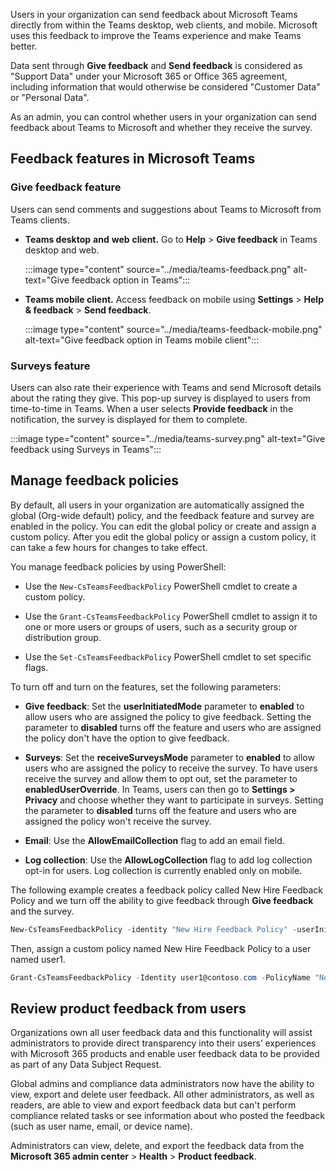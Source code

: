 Users in your organization can send feedback about Microsoft Teams directly from within the Teams desktop, web clients, and mobile. Microsoft uses this feedback to improve the Teams experience and make Teams better.

Data sent through **Give feedback** and **Send feedback** is considered as "Support Data" under your Microsoft 365 or Office 365 agreement, including information that would otherwise be considered "Customer Data" or "Personal Data".

As an admin, you can control whether users in your organization can send feedback about Teams to Microsoft and whether they receive the survey.

## Feedback features in Microsoft Teams

### Give feedback feature

Users can send comments and suggestions about Teams to Microsoft from Teams clients.

  - **Teams desktop** **and** **web** **client.** Go to **Help** \> **Give feedback** in Teams desktop and web.

    :::image type="content" source="../media/teams-feedback.png" alt-text="Give feedback option in Teams":::

  - **Teams mobile client.** Access feedback on mobile using **Settings** \> **Help & feedback** \> **Send feedback**.

    :::image type="content" source="../media/teams-feedback-mobile.png" alt-text="Give feedback option in Teams mobile client":::



### Surveys feature

Users can also rate their experience with Teams and send Microsoft details about the rating they give. This pop-up survey is displayed to users from time-to-time in Teams. When a user selects **Provide feedback** in the notification, the survey is displayed for them to complete.

:::image type="content" source="../media/teams-survey.png" alt-text="Give feedback using Surveys in Teams":::

## Manage feedback policies

By default, all users in your organization are automatically assigned the global (Org-wide default) policy, and the feedback feature and survey are enabled in the policy. You can edit the global policy or create and assign a custom policy. After you edit the global policy or assign a custom policy, it can take a few hours for changes to take effect. 

You manage feedback policies by using PowerShell:

  - Use the ```New-CsTeamsFeedbackPolicy``` PowerShell cmdlet to create a custom policy.

  - Use the ```Grant-CsTeamsFeedbackPolicy``` PowerShell cmdlet to assign it to one or more users or groups of users, such as a security group or distribution group.

  - Use the ```Set-CsTeamsFeedbackPolicy``` PowerShell cmdlet to set specific flags.

To turn off and turn on the features, set the following parameters:

  - **Give feedback**: Set the **userInitiatedMode** parameter to **enabled** to allow users who are assigned the policy to give feedback. Setting the parameter to **disabled** turns off the feature and users who are assigned the policy don't have the option to give feedback.

  - **Surveys**: Set the **receiveSurveysMode** parameter to **enabled** to allow users who are assigned the policy to receive the survey. To have users receive the survey and allow them to opt out, set the parameter to **enabledUserOverride**. In Teams, users can then go to **Settings > Privacy** and choose whether they want to participate in surveys. Setting the parameter to **disabled** turns off the feature and users who are assigned the policy won't receive the survey.

  - **Email**: Use the **AllowEmailCollection** flag to add an email field.

  - **Log collection**: Use the **AllowLogCollection** flag to add log collection opt-in for users. Log collection is currently enabled only on mobile.

The following example creates a feedback policy called New Hire Feedback Policy and we turn off the ability to give feedback through **Give feedback** and the survey.

```PowerShell
New-CsTeamsFeedbackPolicy -identity "New Hire Feedback Policy" -userInitiatedMode disabled -receiveSurveysMode disabled
```

Then, assign a custom policy named New Hire Feedback Policy to a user named user1.

```PowerShell
Grant-CsTeamsFeedbackPolicy -Identity user1@contoso.com -PolicyName "New Hire Feedback Policy"
```
## Review product feedback from users

Organizations own all user feedback data and this functionality will assist administrators to provide direct transparency into their users’ experiences with Microsoft 365 products and enable user feedback data to be provided as part of any Data Subject Request. 

Global admins and compliance data administrators now have the ability to view, export and delete user feedback. All other administrators, as well as readers, are able to view and export feedback data but can't perform compliance related tasks or see information about who posted the feedback (such as user name, email, or device name). 

Administrators can view, delete, and export the feedback data from the **Microsoft 365 admin center** > **Health** > **Product feedback**.
